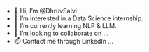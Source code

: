 - 👋 Hi, I’m @DhruvSalvi
- 👀 I’m interested in a Data Science internship. 
- 🌱 I’m currently learning NLP & LLM. 
- 💞️ I’m looking to collaborate on ...
- 📫 Contact me through LinkedIn ...

<!---
DhruvSalvi/DhruvSalvi is a ✨ special ✨ repository because its `README.md` (this file) appears on your GitHub profile.
You can click the Preview link to take a look at your changes.
--->
